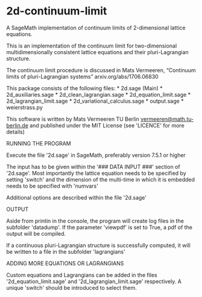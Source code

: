 # 2d-continuum-limit
A SageMath implementation of continuum limits of 2-dimensional lattice equations.

This is an implementation of the continuum limit for two-dimensional 
multidimensionally consistent lattice equations and their pluri-Lagrangian
structure.

The continuum limit procedure is discussed in
	Mats Vermeeren, “Continuum limits of pluri-Lagrangian systems” 
	arxiv.org/abs/1706.06830

This package consists of the following files:
	* 2d.sage (Main)
	* 2d_auxiliaries.sage
	* 2d_clean_lagrangian.sage
	* 2d_equation_limit.sage
	* 2d_lagrangian_limit.sage
	* 2d_variational_calculus.sage
	* output.sage
	* weierstrass.py

This software is written by
	Mats Vermeeren
	TU Berlin
	vermeeren@math.tu-berlin.de
and published under the MIT License (see 'LICENCE' for more details)


RUNNING THE PROGRAM

Execute the file '2d.sage' in SageMath, preferably version 7.5.1 or higher

The input has to be given within the '### DATA INPUT ###' section of '2d.sage'.
Most importantly the lattice equation needs to be specified by setting 'switch'
and the dimension of the multi-time in which it is embedded needs to be specified 
with 'numvars'

Additional options are described within the file '2d.sage'


OUTPUT

Aside from printin in the console, the program will create log files in the 
subfolder 'datadump'. If the parameter 'viewpdf' is set to True, a pdf of the
output will be compiled.

If a continuous pluri-Lagrangian structure is successfully computed, it will be 
written to a file in the subfolder 'lagrangians'


ADDING MORE EQUATIONS OR LAGRANGIANS

Custom equations and Lagrangians can be added in the files 
'2d_equation_limit.sage' and  '2d_lagrangian_limit.sage' respectively. 
A unique 'switch' should be introduced to select them.
